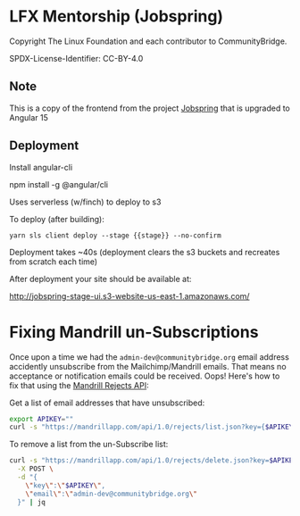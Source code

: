 # LFX Mentorship (Jobspring)

Copyright The Linux Foundation and each contributor to CommunityBridge.

SPDX-License-Identifier: CC-BY-4.0

## Note

This is a copy of the frontend from the project [Jobspring](https://github.com/LF-Engineering/jobspring)
that is upgraded to Angular 15

## Deployment

Install angular-cli

npm install -g @angular/cli

Uses serverless (w/finch) to deploy to s3

To deploy (after building):

`yarn sls client deploy --stage {{stage}} --no-confirm`

Deployment takes ~40s (deployment clears the s3 buckets and recreates from scratch each time)

After deployment your site should be available at:

http://jobspring-stage-ui.s3-website-us-east-1.amazonaws.com/

# Fixing Mandrill un-Subscriptions

Once upon a time we had the `admin-dev@communitybridge.org` email address accidently unsubscribe from the Mailchimp/Mandrill emails. That means no acceptance or notification emails could be received. Oops! Here's how to fix that using the [Mandrill Rejects API](https://mandrillapp.com/api/docs/rejects.JSON.html):

Get a list of email addresses that have unsubscribed:

```sh
export APIKEY=""
curl -s "https://mandrillapp.com/api/1.0/rejects/list.json?key={$APIKEY}" | jq .[].email
```

To remove a list from the un-Subscribe list:

```sh
curl -s "https://mandrillapp.com/api/1.0/rejects/delete.json?key=$APIKEY" \
  -X POST \
  -d "{
    \"key\":\"$APIKEY\",
    \"email\":\"admin-dev@communitybridge.org\"
  }" | jq
```

